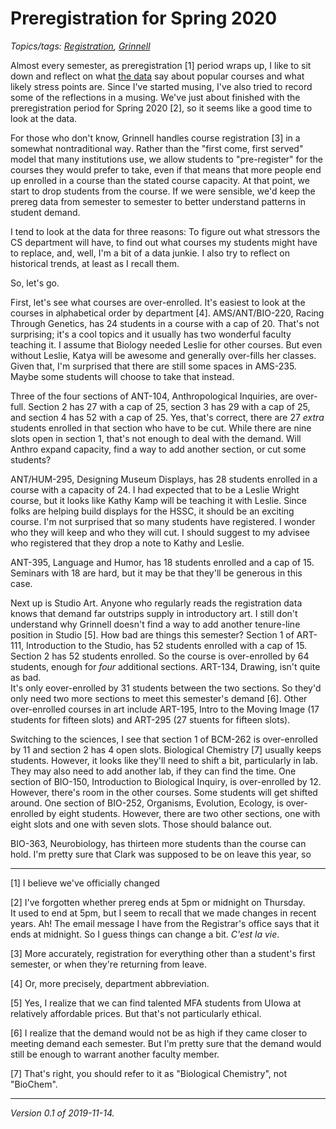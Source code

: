 Preregistration for Spring 2020
===============================

_Topics/tags: [Registration](index-registration), [Grinnell](index-grinnell)_

Almost every semester, as preregistration [1] period wraps up, I
like to sit down and reflect on what [the
data](https://itwebapps.grinnell.edu/DotNet/CourseOffering/) say
about popular courses and what likely stress points are.  Since
I've started musing, I've also tried to record some of the reflections
in a musing.  We've just about finished with the preregistration
period for Spring 2020 [2], so it seems like a good time to look
at the data.

For those who don't know, Grinnell handles course registration [3] in
a somewhat nontraditional way.  Rather than the "first come, first served"
model that many institutions use, we allow students to "pre-register"
for the courses they would prefer to take, even if that means that more
people end up enrolled in a course than the stated course capacity.  At
that point, we start to drop students from the course.  If we were sensible,
we'd keep the prereg data from semester to semester to better understand
patterns in student demand.

I tend to look at the data for three reasons: To figure out what stressors
the CS department will have, to find out what courses my students might
have to replace, and, well, I'm a bit of a data junkie.  I also try to
reflect on historical trends, at least as I recall them.

So, let's go.

First, let's see what courses are over-enrolled.  It's easiest to look
at the courses in alphabetical order by department [4].  AMS/ANT/BIO-220,
Racing Through Genetics, has 24 students in a course with a cap of
20.  That's not surprising; it's a cool topics and it usually has
two wonderful faculty teaching it.  I assume that Biology needed
Leslie for other courses.  But even without Leslie, Katya will be
awesome and generally over-fills her classes.  Given that, I'm
surprised that there are still some spaces in AMS-235.  Maybe some
students will choose to take that instead.

Three of the four sections of ANT-104, Anthropological Inquiries, are
over-full.  Section 2 has 27 with a cap of 25, section 3 has 29 with
a cap of 25, and section 4 has 52 with a cap of 25.  Yes, that's correct,
there are 27 *extra* students enrolled in that section who have to be
cut.  While there are nine slots open in section 1, that's not enough to
deal with the demand.  Will Anthro expand capacity, find a way to add
another section, or cut some students?

ANT/HUM-295, Designing Museum Displays, has 28 students enrolled in a
course with a capacity of 24.  I had expected that to be a Leslie Wright
course, but it looks like Kathy Kamp will be teaching it with Leslie.
Since folks are helping build displays for the HSSC, it should be an 
exciting course.  I'm not surprised that so many students have
registered.  I wonder who they will keep and who they will cut.  I
should suggest to my advisee who registered that they drop a note
to Kathy and Leslie.

ANT-395, Language and Humor, has 18 students enrolled and a cap of 15.
Seminars with 18 are hard, but it may be that they'll be generous in
this case.

Next up is Studio Art.  Anyone who regularly reads the registration
data knows that demand far outstrips supply in introductory art.
I still don't understand why Grinnell doesn't find a way to add
another tenure-line position in Studio [5].  How bad are things
this semester?  Section 1 of ART-111, Introduction to the Studio,
has 52 students enrolled with a cap of 15.  Section 2 has 52 students
enrolled.  So the course is over-enrolled by 64 students, enough
for *four* additional sections.  ART-134, Drawing, isn't quite as bad.  
It's only eover-enrolled by 31 students between the two sections.
So they'd only need two more sections to meet this semester's demand [6].
Other over-enrolled courses in art include ART-195, Intro to the Moving
Image (17 students for fifteen slots) and ART-295 (27 stuents for
fifteen slots).

Switching to the sciences, I see that section 1 of BCM-262 is
over-enrolled by 11 and section 2 has 4 open slots.  Biological
Chemistry [7] usually keeps students.  However, it looks like they'll
need to shift a bit, particularly in lab.  They may also need to add
another lab, if they can find the time.  One section of
BIO-150, Introduction to Biological Inquiry, is over-enrolled by 12.
However, there's room in the other courses.  Some students will get 
shifted around.  One section of BIO-252, Organisms, Evolution, Ecology,
is over-enrolled by eight students.  However, there are two other
sections, one with eight slots and one with seven slots.  Those should
balance out.

BIO-363, Neurobiology, has thirteen more students than the course can
hold.  I'm pretty sure that Clark was supposed to be on leave this year,
so 


---

[1] I believe we've officially changed 

[2] I've forgotten whether prereg ends at 5pm or midnight on Thursday.  
It used to end at 5pm, but I seem to recall that we made changes in recent
years.  Ah!  The email message I have from the Registrar's office says
that it ends at midnight.  So I guess things can change a bit.  *C'est
la vie*.

[3] More accurately, registration for everything other than a student's
first semester, or when they're returning from leave.

[4] Or, more precisely, department abbreviation.

[5] Yes, I realize that we can find talented MFA students from UIowa
at relatively affordable prices.  But that's not particularly ethical.

[6] I realize that the demand would not be as high if they came closer
to meeting demand each semester.  But I'm pretty sure that the demand
would still be enough to warrant another faculty member.

[7] That's right, you should refer to it as "Biological Chemistry",
not "BioChem".

---

*Version 0.1 of 2019-11-14.*
